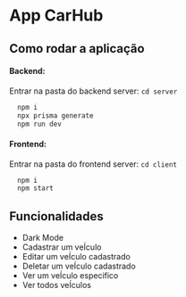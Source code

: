 # App CarHub

## Como rodar a aplicação

#### Backend:
Entrar na pasta do backend server: ``cd server``

```bash
  npm i
  npx prisma generate
  npm run dev
```

#### Frontend:
Entrar na pasta do frontend server: ``cd client``

```bash
  npm i
  npm start
```

## Funcionalidades

- Dark Mode
- Cadastrar um veÍculo
- Editar um veÍculo cadastrado
- Deletar um veÍculo cadastrado
- Ver um veÍculo especifico
- Ver todos veÍculos
